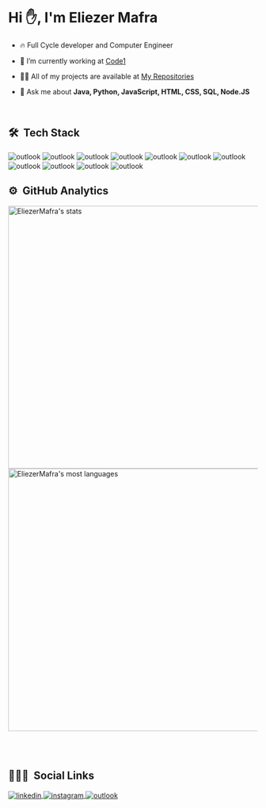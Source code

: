 
<h1 align="left">Hi ✋, I'm Eliezer Mafra</h1>

- 🔥 Full Cycle developer and Computer Engineer 

- 🔭 I’m currently working at [Code1](https://code1.com.br/)

- 👨‍💻 All of my projects are available at [My Repositories](https://github.com/EliezerMafra?tab=repositories)

- 💬 Ask me about **Java, Python, JavaScript, HTML, CSS, SQL, Node.JS**

<br>

## 🛠 &nbsp;Tech Stack

 <img align="center" src="https://res.cloudinary.com/practicaldev/image/fetch/s--KR6jSVNe--/c_limit%2Cf_auto%2Cfl_progressive%2Cq_auto%2Cw_880/https://img.shields.io/badge/Java-ED8B00%3Fstyle%3Dfor-the-badge%26logo%3Djava%26logoColor%3Dwhite" alt="outlook"/>
 <img align="center" src="https://img.shields.io/badge/Python-14354C?style=for-the-badge&logo=python&logoColor=white" alt="outlook"/>
 <img align="center" src="https://img.shields.io/badge/JavaScript-F7DF1E?style=for-the-badge&logo=javascript&logoColor=black" alt="outlook"/>
 <img align="center" src="https://img.shields.io/badge/TypeScript-007ACC?style=for-the-badge&logo=typescript&logoColor=white" alt="outlook"/>
 <img align="center" src="https://img.shields.io/badge/Node.js-43853D?style=for-the-badge&logo=node.js&logoColor=white" alt="outlook"/>
 <img align="center" src="https://img.shields.io/badge/React-20232A?style=for-the-badge&logo=react&logoColor=61DAFB" alt="outlook"/>
 <img align="center" src="https://img.shields.io/badge/Tailwind_CSS-38B2AC?style=for-the-badge&logo=tailwind-css&logoColor=white" alt="outlook"/>
 <img align="center" src="https://img.shields.io/badge/Linux-FCC624?style=for-the-badge&logo=linux&logoColor=black" alt="outlook"/>
 <img align="center" src="https://img.shields.io/badge/Raspberry%20Pi-A22846?style=for-the-badge&logo=Raspberry%20Pi&logoColor=white" alt="outlook"/>
 <img align="center" src="https://img.shields.io/badge/GIT-E44C30?style=for-the-badge&logo=git&logoColor=white" alt="outlook"/>
 <img align="center" src="https://img.shields.io/badge/GitHub-100000?style=for-the-badge&logo=github&logoColor=white" alt="outlook"/>

<br>

## ⚙️ &nbsp;GitHub Analytics

<p align="left">
<img width="530em" src="https://github-readme-stats.vercel.app/api?username=EliezerMafra&show_icons=true&theme=vision-friendly-dark" alt="EliezerMafra's stats"/>
<img width="530em" src="https://github-readme-stats.vercel.app/api/top-langs/?username=EliezerMafra&layout=compact&theme=vision-friendly-dark" alt="EliezerMafra's most languages"/>
</p>

<br><br>

## 👨🏽‍🦲 &nbsp;Social Links

<p align="left">

<a href="https://www.linkedin.com/in/eliezer-mafra/" target="_blank">
  <img align="center" src="https://img.shields.io/badge/LinkedIn-0077B5?style=for-the-badge&logo=linkedin&logoColor=white" alt="linkedin"/>
</a>
<a href="https://www.instagram.com/eliezermmafra/" target="_blank">
 <img align="center" src="https://img.shields.io/badge/Instagram-E4405F?style=for-the-badge&logo=instagram&logoColor=white" alt="instagram"/>
</a>
<a href="mailto:eliezermmafra@live.com" target="_blank">
 <img align="center" src="https://img.shields.io/badge/Microsoft_Outlook-0078D4?style=for-the-badge&logo=microsoft-outlook&logoColor=white" alt="outlook"/>
</a>



<!--
**maykbrito/maykbrito** is a ✨ _special_ ✨ repository because its `README.md` (this file) appears on your GitHub profile.

Here are some ideas to get you started:

- 🔭 I’m currently working on ...
- 🌱 I’m currently learning ...
- 👯 I’m looking to collaborate on ...
- 🤔 I’m looking for help with ...
- 💬 Ask me about ...
- 📫 How to reach me: ...
- 😄 Pronouns: ...
- ⚡ Fun fact: ...
-->



<!--
**EliezerMafra/EliezerMafra** is a ✨ _special_ ✨ repository because its `README.md` (this file) appears on your GitHub profile.

Here are some ideas to get you started:

- 🔭 I’m currently working on ...
- 🌱 I’m currently learning ...
- 👯 I’m looking to collaborate on ...
- 🤔 I’m looking for help with ...
- 💬 Ask me about ...
- 📫 How to reach me: ...
- 😄 Pronouns: ...
- ⚡ Fun fact: ...
-->
